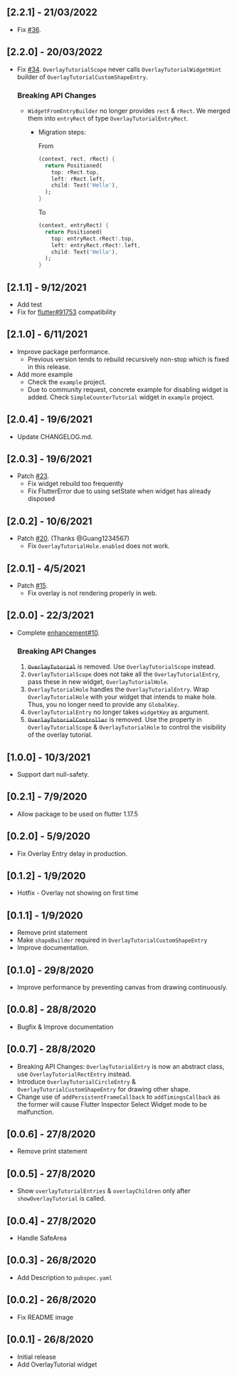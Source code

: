 ## [2.2.1] - 21/03/2022

- Fix [#36](https://github.com/TabooSun/overlay_tutorial/issues/36).

## [2.2.0] - 20/03/2022

- Fix [#34](https://github.com/TabooSun/overlay_tutorial/issues/34). `OverlayTutorialScope` never calls `OverlayTutorialWidgetHint` builder of `OverlayTutorialCustomShapeEntry`.
  ### Breaking API Changes
    - `WidgetFromEntryBuilder` no longer provides `rect` & `rRect`. We merged them into `entryRect` of
      type `OverlayTutorialEntryRect`.
        - Migration steps:
      
          From
            ```dart
            (context, rect, rRect) {
              return Positioned(
                top: rRect.top,
                left: rRect.left,
                child: Text('Hello'),
              );
            }
            ``` 
          To
            ```dart
            (context, entryRect) {
              return Positioned(
                top: entryRect.rRect!.top,
                left: entryRect.rRect!.left,
                child: Text('Hello'),
              );
            }
            ```

## [2.1.1] - 9/12/2021

- Add test
- Fix for [flutter#91753](https://github.com/flutter/flutter/pull/91753) compatibility

## [2.1.0] - 6/11/2021

- Improve package performance.
    - Previous version tends to rebuild recursively non-stop which is fixed in this release.
- Add more example
    - Check the `example` project.
    - Due to community request, concrete example for disabling widget is added. Check `SimpleCounterTutorial` widget
      in `example` project.

## [2.0.4] - 19/6/2021

- Update CHANGELOG.md.

## [2.0.3] - 19/6/2021

- Patch [#23](https://github.com/TabooSun/overlay_tutorial/issues/23).
    - Fix widget rebuild too frequently
    - Fix FlutterError due to using setState when widget has already disposed

## [2.0.2] - 10/6/2021

- Patch [#20](https://github.com/TabooSun/overlay_tutorial/issues/20). (Thanks @Guang1234567)
    - Fix `OverlayTutorialHole.enabled` does not work.

## [2.0.1] - 4/5/2021

- Patch [#15](https://github.com/TabooSun/overlay_tutorial/issues/15).
    - Fix overlay is not rendering properly in web.

## [2.0.0] - 22/3/2021

- Complete [enhancement#10](https://github.com/TabooSun/overlay_tutorial/issues/10).
  ### Breaking API Changes
    1. ~~`OverlayTutorial`~~ is removed. Use `OverlayTutorialScope` instead.
    2. `OverlayTutorialScope` does not take all the `OverlayTutorialEntry`, pass these in new
       widget, `OverlayTutorialHole`.
    3. `OverlayTutorialHole` handles the `OverlayTutorialEntry`. Wrap `OverlayTutorialHole` with your widget that
       intends to make hole. Thus, you no longer need to provide any `GlobalKey`.
    4. `OverlayTutorialEntry` no longer takes `widgetKey` as argument.
    5. ~~`OverlayTutorialController`~~ is removed. Use the property in `OverlayTutorialScope` & `OverlayTutorialHole` to
       control the visibility of the overlay tutorial.

## [1.0.0] - 10/3/2021

- Support dart null-safety.

## [0.2.1] - 7/9/2020

- Allow package to be used on flutter 1.17.5

## [0.2.0] - 5/9/2020

- Fix Overlay Entry delay in production.

## [0.1.2] - 1/9/2020

- Hotfix - Overlay not showing on first time

## [0.1.1] - 1/9/2020

- Remove print statement
- Make `shapeBuilder` required in `OverlayTutorialCustomShapeEntry`
- Improve documentation.

## [0.1.0] - 29/8/2020

- Improve performance by preventing canvas from drawing continuously.

## [0.0.8] - 28/8/2020

* Bugfix & Improve documentation

## [0.0.7] - 28/8/2020

* Breaking API Changes: `OverlayTutorialEntry` is now an abstract class, use `OverlayTutorialRectEntry` instead.
* Introduce `OverlayTutorialCircleEntry` & `OverlayTutorialCustomShapeEntry` for drawing other shape.
* Change use of `addPersistentFrameCallback` to `addTimingsCallback` as the former will cause Flutter Inspector Select
  Widget mode to be malfunction.

## [0.0.6] - 27/8/2020

* Remove print statement

## [0.0.5] - 27/8/2020

* Show `overlayTutorialEntries` & `overlayChildren` only after `showOverlayTutorial` is called.

## [0.0.4] - 27/8/2020

* Handle SafeArea

## [0.0.3] - 26/8/2020

* Add Description to `pubspec.yaml`

## [0.0.2] - 26/8/2020

* Fix README image

## [0.0.1] - 26/8/2020

* Initial release
* Add OverlayTutorial widget
